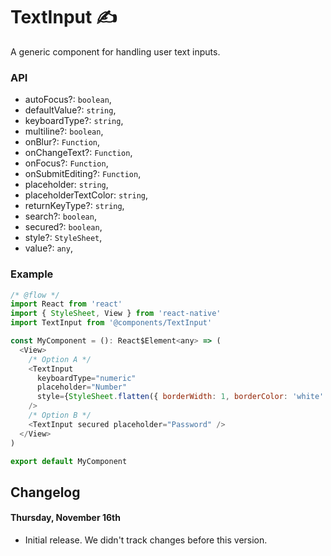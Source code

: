 # TextInput ✍️
A generic component for handling user text inputs.

### API
* autoFocus?: `boolean`,
* defaultValue?: `string`,
* keyboardType?: `string`,
* multiline?: `boolean`,
* onBlur?: `Function`,
* onChangeText?: `Function`,
* onFocus?: `Function`,
* onSubmitEditing?: `Function`,
* placeholder: `string`,
* placeholderTextColor: `string`,
* returnKeyType?: `string`,
* search?: `boolean`,
* secured?: `boolean`,
* style?: `StyleSheet`,
* value?: `any`,

### Example
```js
/* @flow */
import React from 'react'
import { StyleSheet, View } from 'react-native'
import TextInput from '@components/TextInput'

const MyComponent = (): React$Element<any> => (
  <View>
    /* Option A */
    <TextInput
      keyboardType="numeric"
      placeholder="Number"
      style={StyleSheet.flatten({ borderWidth: 1, borderColor: 'white' })
    />
    /* Option B */
    <TextInput secured placeholder="Password" />
  </View>
)

export default MyComponent
```

## Changelog
#### Thursday, November 16th
- Initial release. We didn't track changes before this version.
